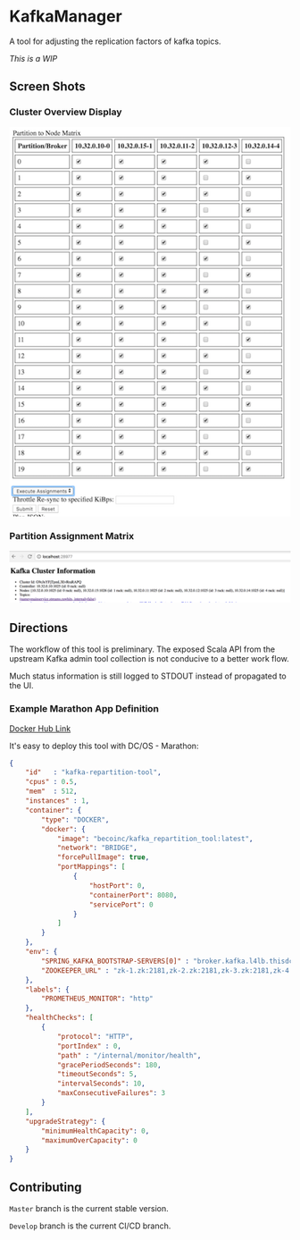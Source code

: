 # KafkaManager
A tool for adjusting the replication factors of kafka topics.

*This is a WIP*

## Screen Shots ##

### Cluster Overview Display ###
![Cluster Overview](docs/matrix.png "Cluster Overview")


### Partition Assignment Matrix ###
![Partition Assignment Matrix](docs/topics.png "Partition Assignment Matrix")

## Directions ##

The workflow of this tool is preliminary. The exposed
Scala API from the upstream Kafka admin tool collection
is not conducive to a better work flow.

Much status information is still logged to STDOUT instead of propagated to the UI.

### Example Marathon App Definition ###

[Docker Hub Link](https://hub.docker.com/r/becoinc/kafka_repartition_tool/)

It's easy to deploy this tool with DC/OS - Marathon:

```json
{
    "id"   : "kafka-repartition-tool",
    "cpus" : 0.5,
    "mem"  : 512,
    "instances" : 1,
    "container": {
        "type": "DOCKER",
        "docker": {
            "image": "becoinc/kafka_repartition_tool:latest",
            "network": "BRIDGE",
            "forcePullImage": true,
            "portMappings": [
                {
                    "hostPort": 0,
                    "containerPort": 8080,
                    "servicePort": 0
                }
            ]
        }
    },
    "env": {
        "SPRING_KAFKA_BOOTSTRAP-SERVERS[0]" : "broker.kafka.l4lb.thisdcos.directory:9092",
        "ZOOKEEPER_URL" : "zk-1.zk:2181,zk-2.zk:2181,zk-3.zk:2181,zk-4.zk:2181,zk-5.zk:2181/dcos-service-kafka"
    },
    "labels": {
        "PROMETHEUS_MONITOR": "http"
    },
    "healthChecks": [
        {
            "protocol": "HTTP",
            "portIndex" : 0,
            "path" : "/internal/monitor/health",
            "gracePeriodSeconds": 180,
            "timeoutSeconds": 5,
            "intervalSeconds": 10,
            "maxConsecutiveFailures": 3
        }
    ],
    "upgradeStrategy": {
        "minimumHealthCapacity": 0,
        "maximumOverCapacity": 0
    }
}
```

## Contributing ##

`Master` branch is the current stable version.

`Develop` branch is the current CI/CD branch. 